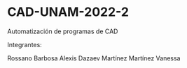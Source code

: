 # CAD-UNAM-2022-2
Automatización de programas de CAD

Integrantes:

  Rossano Barbosa Alexis Dazaev
  Martínez Martínez Vanessa
